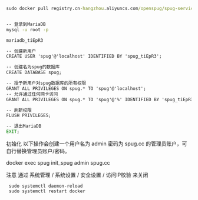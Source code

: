 ```cmd
sudo docker pull registry.cn-hangzhou.aliyuncs.com/openspug/spug-service

```

```cmd

-- 登录到MariaDB
mysql -u root -p

mariadb_tiEpR3

-- 创建新用户
CREATE USER 'spug'@'localhost' IDENTIFIED BY 'spug_tiEpR3';

-- 创建名为spug的数据库
CREATE DATABASE spug;

-- 授予新用户对spug数据库的所有权限
GRANT ALL PRIVILEGES ON spug.* TO 'spug'@'localhost';
-- 允许通过任何网卡访问
GRANT ALL PRIVILEGES ON spug.* TO 'spug'@'%' IDENTIFIED BY 'spug_tiEpR3';

-- 刷新权限
FLUSH PRIVILEGES;

-- 退出MariaDB
EXIT;

```





初始化
以下操作会创建一个用户名为 admin 密码为 spug.cc 的管理员账户，可自行替换管理员账户/密码。

docker exec spug init_spug admin spug.cc



注意
通过 系统管理 / 系统设置 / 安全设置 / 访问IP校验 来关闭



     sudo systemctl daemon-reload
     sudo systemctl restart docker
     